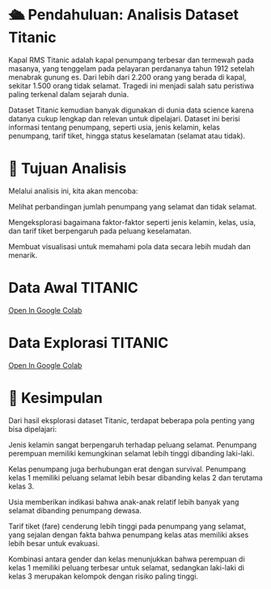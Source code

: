# 🛳️ Pendahuluan: Analisis Dataset Titanic

Kapal RMS Titanic adalah kapal penumpang terbesar dan termewah pada masanya, yang tenggelam pada pelayaran perdananya tahun 1912 setelah menabrak gunung es. Dari lebih dari 2.200 orang yang berada di kapal, sekitar 1.500 orang tidak selamat. Tragedi ini menjadi salah satu peristiwa paling terkenal dalam sejarah dunia.

Dataset Titanic kemudian banyak digunakan di dunia data science karena datanya cukup lengkap dan relevan untuk dipelajari. Dataset ini berisi informasi tentang penumpang, seperti usia, jenis kelamin, kelas penumpang, tarif tiket, hingga status keselamatan (selamat atau tidak).

# 🎯 Tujuan Analisis

Melalui analisis ini, kita akan mencoba:

Melihat perbandingan jumlah penumpang yang selamat dan tidak selamat.

Mengeksplorasi bagaimana faktor-faktor seperti jenis kelamin, kelas, usia, dan tarif tiket berpengaruh pada peluang keselamatan.

Membuat visualisasi untuk memahami pola data secara lebih mudah dan menarik.

# Data Awal TITANIC 
[Open In Google Colab](https://colab.research.google.com/drive/1BBnmCH8oSt7lcCzMBUD7Fbb4kOQmeCsJ?usp=sharing#scrollTo=btn0BuO-Fcus)

# Data Explorasi TITANIC 
[Open In Google Colab](https://colab.research.google.com/drive/11zQodwXPoF26tmIdlGbFj5NNnAPbA0Ky#scrollTo=CtGBKMwxDqUd)


# 📝 Kesimpulan

Dari hasil eksplorasi dataset Titanic, terdapat beberapa pola penting yang bisa dipelajari:

Jenis kelamin sangat berpengaruh terhadap peluang selamat. Penumpang perempuan memiliki kemungkinan selamat lebih tinggi dibanding laki-laki.

Kelas penumpang juga berhubungan erat dengan survival. Penumpang kelas 1 memiliki peluang selamat lebih besar dibanding kelas 2 dan terutama kelas 3.

Usia memberikan indikasi bahwa anak-anak relatif lebih banyak yang selamat dibanding penumpang dewasa.

Tarif tiket (fare) cenderung lebih tinggi pada penumpang yang selamat, yang sejalan dengan fakta bahwa penumpang kelas atas memiliki akses lebih besar untuk evakuasi.

Kombinasi antara gender dan kelas menunjukkan bahwa perempuan di kelas 1 memiliki peluang terbesar untuk selamat, sedangkan laki-laki di kelas 3 merupakan kelompok dengan risiko paling tinggi.
